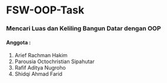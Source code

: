 # FSW-OOP-Task

### Mencari Luas dan Keliling Bangun Datar dengan OOP

#### Anggota :

1. Arief Rachman Hakim
2. Parousia Octochristian Sipahutar
3. Rafif Aditya Nugroho
4. Shidqi Ahmad Farid
